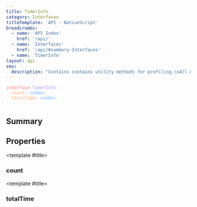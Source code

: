 ```yaml
---
title: TimerInfo
category: Interfaces
titleTemplate: 'API - NativeScript'
breadcrumbs:
  - name: 'API Index'
    href: '/api/'
  - name: 'Interfaces'
    href: '/api/#summary-Interfaces'
  - name: 'TimerInfo'
layout: api
seo:
  description: "Contains contains utility methods for profiling.\nAll methods in this module are experimental and may be changed in a non-major version."
---
```


<!-- This page is auto generated, do not edit manually. -->
<!-- Run "yarn generate:api-docs" to regenerate -->

<script setup lang="ts">
  import { provide } from "vue";
  import API_DATA from "./TimerInfo.data.json";
  
  provide('API_DATA', API_DATA);
</script>

<APIRefHierarchy v-once />

<pre class="not-prose [&_a]:text-blue-400 [&_a]:no-underline"><code><span class="line"><span style="color: #F97583">interface</span><span style="color: #E1E4E8"> </span><span style="color: #B392F0">TimerInfo</span><span style="color: #E1E4E8"> {</span></span>
<span class="line"><span style="color: #E1E4E8">  </span><span style="color: #FFAB70">count</span><span style="color: #F97583">:</span><span style="color: #E1E4E8"> </span><span style="color: #79B8FF">number</span><span style="color: #E1E4E8">;</span></span>
<span class="line"><span style="color: #E1E4E8">  </span><span style="color: #FFAB70">totalTime</span><span style="color: #F97583">:</span><span style="color: #E1E4E8"> </span><span style="color: #79B8FF">number</span><span style="color: #E1E4E8">;</span></span>
<span class="line"><span style="color: #E1E4E8">}</span></span></code></pre>

<APIRefComment commentBase64="eyJibG9ja1RhZ3MiOltdLCJtb2RpZmllclRhZ3MiOnt9LCJzdW1tYXJ5IjpbeyJraW5kIjoidGV4dCIsInRleHQiOiJDb250YWlucyBjb250YWlucyB1dGlsaXR5IG1ldGhvZHMgZm9yIHByb2ZpbGluZy5cbkFsbCBtZXRob2RzIGluIHRoaXMgbW9kdWxlIGFyZSBleHBlcmltZW50YWwgYW5kIG1heSBiZSBjaGFuZ2VkIGluIGEgbm9uLW1ham9yIHZlcnNpb24uIn1dfQ==" v-once />

## <Heading ignore>Summary</Heading>

<APIRefSummary v-once />

## Properties

<div class="">

<APIRef for="2388" v-once>

<template #title>

### count

</template>

</APIRef>

</div>

<div class="">

<APIRef for="2387" v-once>

<template #title>

### totalTime

</template>

</APIRef>

</div>

